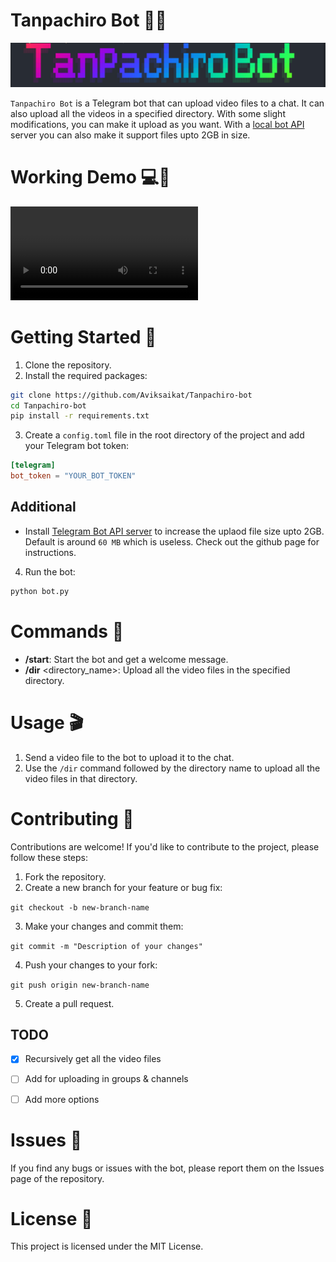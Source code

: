 # Tanpachiro Bot 🤖🎥

![](media/banner_tanpachiro.png)

`Tanpachiro Bot` is a Telegram bot that can upload video files to a chat. It can also upload all the videos in a specified directory. With some slight modifications, you can make it upload as you want. With a [local bot API](https://github.com/tdlib/telegram-bot-api) server you can also make it support files upto 2GB in size.


# Working Demo 💻📱
![](media/https://user-images.githubusercontent.com/31238298/235325725-c2159cfe-399a-4139-9e5e-e40b2a9402f5.mp4)


# Getting Started 🚀
1. Clone the repository.
2. Install the required packages:
```sh
git clone https://github.com/Aviksaikat/Tanpachiro-bot
cd Tanpachiro-bot
pip install -r requirements.txt
```

3. Create a `config.toml` file in the root directory of the project and add your Telegram bot token:

```toml
[telegram]
bot_token = "YOUR_BOT_TOKEN"
```

## Additional 
- Install [Telegram Bot API server](https://github.com/tdlib/telegram-bot-api) to increase the uplaod file size upto 2GB. Default is around `60 MB` which is useless. Check out the github page for instructions.


4. Run the bot: 
```py
python bot.py
```

# Commands 📝
- **/start**: Start the bot and get a welcome message.
- **/dir** <directory_name>: Upload all the video files in the specified directory.

# Usage 🎬
1. Send a video file to the bot to upload it to the chat.
2. Use the `/dir` command followed by the directory name to upload all the video files in that directory.

# Contributing 🤝
Contributions are welcome! If you'd like to contribute to the project, please follow these steps:

1. Fork the repository.
2. Create a new branch for your feature or bug fix: 

`git checkout -b new-branch-name`

3. Make your changes and commit them: 

`git commit -m "Description of your changes"`

4. Push your changes to your fork: 

`git push origin new-branch-name`

5. Create a pull request.

## TODO

- [x] Recursively get all the video files
- [ ] Add for uploading in groups & channels
- [ ] Add more options


# Issues 🐛
If you find any bugs or issues with the bot, please report them on the Issues page of the repository.

# License 📜
This project is licensed under the MIT License.
